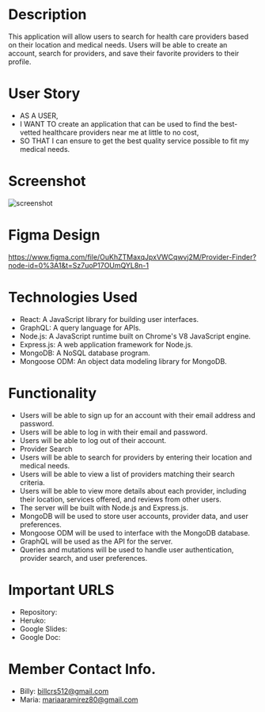 # Description
This application will allow users to search for health care providers based on their location and medical needs. Users will be able to create an account, search for providers, and save their favorite providers to their profile.

# User Story
- AS A USER,
- I WANT TO create an application that can be used to find the best-vetted healthcare providers near me at little to no cost,
- SO THAT I can ensure to get the best quality service possible to fit my medical needs.

# Screenshot
![screenshot](https://user-images.githubusercontent.com/110949754/223309200-faa7fda8-f75b-4219-9554-b8bfaf6b05a7.JPG)

# Figma Design
https://www.figma.com/file/OuKhZTMaxqJpxVWCqwvj2M/Provider-Finder?node-id=0%3A1&t=Sz7uoP17OUmQYL8n-1

# Technologies Used
- React: A JavaScript library for building user interfaces.
- GraphQL: A query language for APIs.
- Node.js: A JavaScript runtime built on Chrome's V8 JavaScript engine.
- Express.js: A web application framework for Node.js.
- MongoDB: A NoSQL database program.
- Mongoose ODM: An object data modeling library for MongoDB.

# Functionality
- Users will be able to sign up for an account with their email address and password.
- Users will be able to log in with their email and password.
- Users will be able to log out of their account.
- Provider Search
- Users will be able to search for providers by entering their location and medical needs.
- Users will be able to view a list of providers matching their search criteria.
- Users will be able to view more details about each provider, including their location, services offered, and reviews from other users.
- The server will be built with Node.js and Express.js.
- MongoDB will be used to store user accounts, provider data, and user preferences.
- Mongoose ODM will be used to interface with the MongoDB database.
- GraphQL will be used as the API for the server.
- Queries and mutations will be used to handle user authentication, provider search, and user preferences.

# Important URLS
- Repository: 
- Heruko:
- Google Slides:
- Google Doc: 

# Member Contact Info.
- Billy: billcrs512@gmail.com
- Maria: mariaaramirez80@gmail.com

